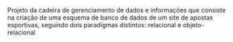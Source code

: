 Projeto da cadeira de gerenciamento de dados e informações que consiste na criação de uma esquema de banco de dados de um site de apostas esportivas, seguindo dois paradigmas distintos: relacional e objeto-relacional
